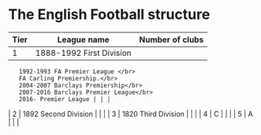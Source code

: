 # The English Football structure

| Tier    | League name | Number of clubs | 
| -------- | ------- | ------- |
| 1  | 1888-1992 First Division</br>
       1992-1993 FA Premier League </br>
       FA Carling Premiership.</br>
       2004-2007 Barclays Premiership</br>
       2007-2016 Barclays Premier League</br> 
       2016- Premier League | | |
| 2 | 1892 Second Division | | |
| 3 | 1820 Third Division | | |
| 4 | C | | |
| 5 | A | | |
